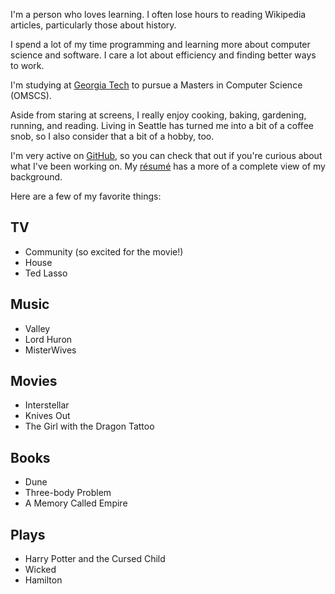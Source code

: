 <!-- markdownlint-disable first-line-heading -->

I'm a person who loves learning. I often lose hours to reading Wikipedia articles, particularly those about history.

I spend a lot of my time programming and learning more about computer science and software. I care a lot about efficiency and finding better ways to work.

I'm studying at [Georgia Tech](https://omscs.gatech.edu/) to pursue a Masters in Computer Science (OMSCS).

Aside from staring at screens, I really enjoy cooking, baking, gardening, running, and reading. Living in Seattle has turned me into a bit of a coffee snob, so I also consider that a bit of a hobby, too.

I'm very active on [GitHub](https://github.com/shepherdjerred),
so you can check that out if you're curious about what I've been working on.
My [résumé](https://resume.sjer.red/) has a more of a complete view of my background.

Here are a few of my favorite things:

## TV

- Community (so excited for the movie!)
- House
- Ted Lasso

## Music

- Valley
- Lord Huron
- MisterWives

## Movies

- Interstellar
- Knives Out
- The Girl with the Dragon Tattoo

## Books

- Dune
- Three-body Problem
- A Memory Called Empire

## Plays

- Harry Potter and the Cursed Child
- Wicked
- Hamilton

